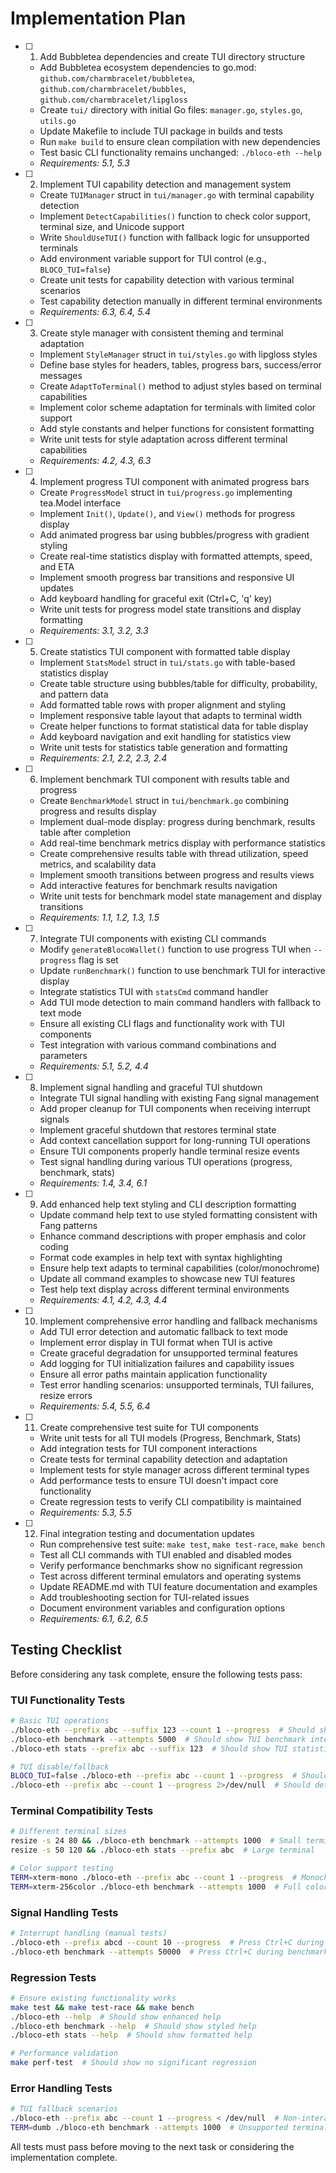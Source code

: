 # Implementation Plan

- [ ] 1. Add Bubbletea dependencies and create TUI directory structure
  - Add Bubbletea ecosystem dependencies to go.mod: `github.com/charmbracelet/bubbletea`, `github.com/charmbracelet/bubbles`, `github.com/charmbracelet/lipgloss`
  - Create `tui/` directory with initial Go files: `manager.go`, `styles.go`, `utils.go`
  - Update Makefile to include TUI package in builds and tests
  - Run `make build` to ensure clean compilation with new dependencies
  - Test basic CLI functionality remains unchanged: `./bloco-eth --help`
  - _Requirements: 5.1, 5.3_

- [ ] 2. Implement TUI capability detection and management system
  - Create `TUIManager` struct in `tui/manager.go` with terminal capability detection
  - Implement `DetectCapabilities()` function to check color support, terminal size, and Unicode support
  - Write `ShouldUseTUI()` function with fallback logic for unsupported terminals
  - Add environment variable support for TUI control (e.g., `BLOCO_TUI=false`)
  - Create unit tests for capability detection with various terminal scenarios
  - Test capability detection manually in different terminal environments
  - _Requirements: 6.3, 6.4, 5.4_

- [ ] 3. Create style manager with consistent theming and terminal adaptation
  - Implement `StyleManager` struct in `tui/styles.go` with lipgloss styles
  - Define base styles for headers, tables, progress bars, success/error messages
  - Create `AdaptToTerminal()` method to adjust styles based on terminal capabilities
  - Implement color scheme adaptation for terminals with limited color support
  - Add style constants and helper functions for consistent formatting
  - Write unit tests for style adaptation across different terminal capabilities
  - _Requirements: 4.2, 4.3, 6.3_

- [ ] 4. Implement progress TUI component with animated progress bars
  - Create `ProgressModel` struct in `tui/progress.go` implementing tea.Model interface
  - Implement `Init()`, `Update()`, and `View()` methods for progress display
  - Add animated progress bar using bubbles/progress with gradient styling
  - Create real-time statistics display with formatted attempts, speed, and ETA
  - Implement smooth progress bar transitions and responsive UI updates
  - Add keyboard handling for graceful exit (Ctrl+C, 'q' key)
  - Write unit tests for progress model state transitions and display formatting
  - _Requirements: 3.1, 3.2, 3.3_

- [ ] 5. Create statistics TUI component with formatted table display
  - Implement `StatsModel` struct in `tui/stats.go` with table-based statistics display
  - Create table structure using bubbles/table for difficulty, probability, and pattern data
  - Add formatted table rows with proper alignment and styling
  - Implement responsive table layout that adapts to terminal width
  - Create helper functions to format statistical data for table display
  - Add keyboard navigation and exit handling for statistics view
  - Write unit tests for statistics table generation and formatting
  - _Requirements: 2.1, 2.2, 2.3, 2.4_

- [ ] 6. Implement benchmark TUI component with results table and progress
  - Create `BenchmarkModel` struct in `tui/benchmark.go` combining progress and results display
  - Implement dual-mode display: progress during benchmark, results table after completion
  - Add real-time benchmark metrics display with performance statistics
  - Create comprehensive results table with thread utilization, speed metrics, and scalability data
  - Implement smooth transitions between progress and results views
  - Add interactive features for benchmark results navigation
  - Write unit tests for benchmark model state management and display transitions
  - _Requirements: 1.1, 1.2, 1.3, 1.5_

- [ ] 7. Integrate TUI components with existing CLI commands
  - Modify `generateBlocoWallet()` function to use progress TUI when `--progress` flag is set
  - Update `runBenchmark()` function to use benchmark TUI for interactive display
  - Integrate statistics TUI with `statsCmd` command handler
  - Add TUI mode detection to main command handlers with fallback to text mode
  - Ensure all existing CLI flags and functionality work with TUI components
  - Test integration with various command combinations and parameters
  - _Requirements: 5.1, 5.2, 4.4_

- [ ] 8. Implement signal handling and graceful TUI shutdown
  - Integrate TUI signal handling with existing Fang signal management
  - Add proper cleanup for TUI components when receiving interrupt signals
  - Implement graceful shutdown that restores terminal state
  - Add context cancellation support for long-running TUI operations
  - Ensure TUI components properly handle terminal resize events
  - Test signal handling during various TUI operations (progress, benchmark, stats)
  - _Requirements: 1.4, 3.4, 6.1_

- [ ] 9. Add enhanced help text styling and CLI description formatting
  - Update command help text to use styled formatting consistent with Fang patterns
  - Enhance command descriptions with proper emphasis and color coding
  - Format code examples in help text with syntax highlighting
  - Ensure help text adapts to terminal capabilities (color/monochrome)
  - Update all command examples to showcase new TUI features
  - Test help text display across different terminal environments
  - _Requirements: 4.1, 4.2, 4.3, 4.4_

- [ ] 10. Implement comprehensive error handling and fallback mechanisms
  - Add TUI error detection and automatic fallback to text mode
  - Implement error display in TUI format when TUI is active
  - Create graceful degradation for unsupported terminal features
  - Add logging for TUI initialization failures and capability issues
  - Ensure all error paths maintain application functionality
  - Test error handling scenarios: unsupported terminals, TUI failures, resize errors
  - _Requirements: 5.4, 5.5, 6.4_

- [ ] 11. Create comprehensive test suite for TUI components
  - Write unit tests for all TUI models (Progress, Benchmark, Stats)
  - Add integration tests for TUI component interactions
  - Create tests for terminal capability detection and adaptation
  - Implement tests for style manager across different terminal types
  - Add performance tests to ensure TUI doesn't impact core functionality
  - Create regression tests to verify CLI compatibility is maintained
  - _Requirements: 5.3, 5.5_

- [ ] 12. Final integration testing and documentation updates
  - Run comprehensive test suite: `make test`, `make test-race`, `make bench`
  - Test all CLI commands with TUI enabled and disabled modes
  - Verify performance benchmarks show no significant regression
  - Test across different terminal emulators and operating systems
  - Update README.md with TUI feature documentation and examples
  - Add troubleshooting section for TUI-related issues
  - Document environment variables and configuration options
  - _Requirements: 6.1, 6.2, 6.5_

## Testing Checklist

Before considering any task complete, ensure the following tests pass:

### TUI Functionality Tests
```bash
# Basic TUI operations
./bloco-eth --prefix abc --suffix 123 --count 1 --progress  # Should show TUI progress
./bloco-eth benchmark --attempts 5000  # Should show TUI benchmark interface
./bloco-eth stats --prefix abc --suffix 123  # Should show TUI statistics table

# TUI disable/fallback
BLOCO_TUI=false ./bloco-eth --prefix abc --count 1 --progress  # Should use text mode
./bloco-eth --prefix abc --count 1 --progress 2>/dev/null  # Should detect non-interactive
```

### Terminal Compatibility Tests
```bash
# Different terminal sizes
resize -s 24 80 && ./bloco-eth benchmark --attempts 1000  # Small terminal
resize -s 50 120 && ./bloco-eth stats --prefix abc  # Large terminal

# Color support testing
TERM=xterm-mono ./bloco-eth --prefix abc --count 1 --progress  # Monochrome
TERM=xterm-256color ./bloco-eth benchmark --attempts 1000  # Full color
```

### Signal Handling Tests
```bash
# Interrupt handling (manual tests)
./bloco-eth --prefix abcd --count 10 --progress  # Press Ctrl+C during TUI
./bloco-eth benchmark --attempts 50000  # Press Ctrl+C during benchmark TUI
```

### Regression Tests
```bash
# Ensure existing functionality works
make test && make test-race && make bench
./bloco-eth --help  # Should show enhanced help
./bloco-eth benchmark --help  # Should show styled help
./bloco-eth stats --help  # Should show formatted help

# Performance validation
make perf-test  # Should show no significant regression
```

### Error Handling Tests
```bash
# TUI fallback scenarios
./bloco-eth --prefix abc --count 1 --progress < /dev/null  # Non-interactive
TERM=dumb ./bloco-eth benchmark --attempts 1000  # Unsupported terminal
```

All tests must pass before moving to the next task or considering the implementation complete.